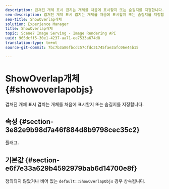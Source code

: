 ```yaml
---
description: 겹쳐진 개체 표시 겹치는 개체를 처음에 표시할지 또는 숨길지를 지정합니다.
seo-description: 겹쳐진 개체 표시 겹치는 개체를 처음에 표시할지 또는 숨길지를 지정합니다.
seo-title: ShowOverlap개체
solution: Experience Manager
title: ShowOverlap개체
topic: Scene7 Image Serving - Image Rendering API
uuid: 965dcff5-30e1-4237-aa71-ee7533a674d8
translation-type: tm+mt
source-git-commit: 7bc7b3a86fbcdc57cfdc31745fae3afc06e44b15

---
```



# ShowOverlap개체{#showoverlapobjs}

겹쳐진 개체 표시 겹치는 개체를 처음에 표시할지 또는 숨길지를 지정합니다.

## 속성 {#section-3e82e9b98d7a46f884d8b9798cec35c2}

플래그.

## 기본값 {#section-e6f7e33a629b4592979bab6d14700e8f}

정의되지 않았거나 비어 있는 `default::ShowOverlapObjs` 경우 상속됩니다.
